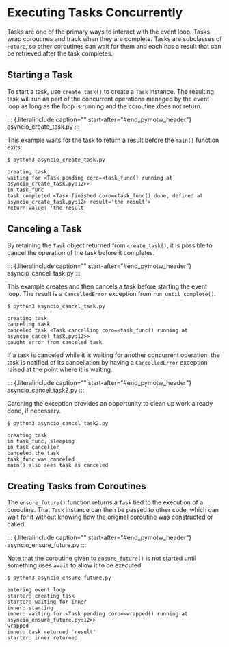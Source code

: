 # Executing Tasks Concurrently

Tasks are one of the primary ways to interact with the event loop. Tasks wrap coroutines and track when they are complete. Tasks are subclasses of `Future`, so other coroutines can wait for them and each has a result that can be retrieved after the task completes.

## Starting a Task

To start a task, use `create_task()` to create a `Task` instance. The resulting task will run as part of the concurrent operations managed by the event loop as long as the loop is running and the coroutine does not return.

::: {.literalinclude caption="" start-after="#end_pymotw_header"} asyncio_create_task.py :::

This example waits for the task to return a result before the `main()` function exits.

```{.sourceCode .none}
$ python3 asyncio_create_task.py

creating task
waiting for <Task pending coro=<task_func() running at
asyncio_create_task.py:12>>
in task_func
task completed <Task finished coro=<task_func() done, defined at
asyncio_create_task.py:12> result='the result'>
return value: 'the result'
```

## Canceling a Task

By retaining the `Task` object returned from `create_task()`, it is possible to cancel the operation of the task before it completes.

::: {.literalinclude caption="" start-after="#end_pymotw_header"} asyncio_cancel_task.py :::

This example creates and then cancels a task before starting the event loop. The result is a `CancelledError` exception from `run_until_complete()`.

```{.sourceCode .none}
$ python3 asyncio_cancel_task.py

creating task
canceling task
canceled task <Task cancelling coro=<task_func() running at
asyncio_cancel_task.py:12>>
caught error from canceled task
```

If a task is canceled while it is waiting for another concurrent operation, the task is notified of its cancellation by having a `CancelledError` exception raised at the point where it is waiting.

::: {.literalinclude caption="" start-after="#end_pymotw_header"} asyncio_cancel_task2.py :::

Catching the exception provides an opportunity to clean up work already done, if necessary.

```{.sourceCode .none}
$ python3 asyncio_cancel_task2.py

creating task
in task_func, sleeping
in task_canceller
canceled the task
task_func was canceled
main() also sees task as canceled
```

## Creating Tasks from Coroutines

The `ensure_future()` function returns a `Task` tied to the execution of a coroutine. That `Task` instance can then be passed to other code, which can wait for it without knowing how the original coroutine was constructed or called.

::: {.literalinclude caption="" start-after="#end_pymotw_header"} asyncio_ensure_future.py :::

Note that the coroutine given to `ensure_future()` is not started until something uses `await` to allow it to be executed.

```{.sourceCode .none}
$ python3 asyncio_ensure_future.py

entering event loop
starter: creating task
starter: waiting for inner
inner: starting
inner: waiting for <Task pending coro=<wrapped() running at
asyncio_ensure_future.py:12>>
wrapped
inner: task returned 'result'
starter: inner returned
```
